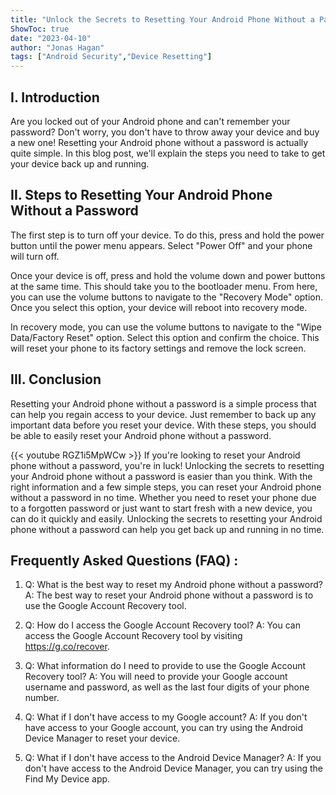 ```yaml
---
title: "Unlock the Secrets to Resetting Your Android Phone Without a Password!"
ShowToc: true 
date: "2023-04-10"
author: "Jonas Hagan" 
tags: ["Android Security","Device Resetting"]
---
```

## I. Introduction

Are you locked out of your Android phone and can't remember your password? Don't worry, you don't have to throw away your device and buy a new one! Resetting your Android phone without a password is actually quite simple. In this blog post, we'll explain the steps you need to take to get your device back up and running. 

## II. Steps to Resetting Your Android Phone Without a Password

The first step is to turn off your device. To do this, press and hold the power button until the power menu appears. Select "Power Off" and your phone will turn off.

Once your device is off, press and hold the volume down and power buttons at the same time. This should take you to the bootloader menu. From here, you can use the volume buttons to navigate to the "Recovery Mode" option. Once you select this option, your device will reboot into recovery mode.

In recovery mode, you can use the volume buttons to navigate to the "Wipe Data/Factory Reset" option. Select this option and confirm the choice. This will reset your phone to its factory settings and remove the lock screen.

## III. Conclusion

Resetting your Android phone without a password is a simple process that can help you regain access to your device. Just remember to back up any important data before you reset your device. With these steps, you should be able to easily reset your Android phone without a password.

{{< youtube RGZ1i5MpWCw >}} 
If you're looking to reset your Android phone without a password, you're in luck! Unlocking the secrets to resetting your Android phone without a password is easier than you think. With the right information and a few simple steps, you can reset your Android phone without a password in no time. Whether you need to reset your phone due to a forgotten password or just want to start fresh with a new device, you can do it quickly and easily. Unlocking the secrets to resetting your Android phone without a password can help you get back up and running in no time.

## Frequently Asked Questions (FAQ) :
1. Q: What is the best way to reset my Android phone without a password? 
A: The best way to reset your Android phone without a password is to use the Google Account Recovery tool.

2. Q: How do I access the Google Account Recovery tool?
A: You can access the Google Account Recovery tool by visiting https://g.co/recover.

3. Q: What information do I need to provide to use the Google Account Recovery tool?
A: You will need to provide your Google account username and password, as well as the last four digits of your phone number.

4. Q: What if I don't have access to my Google account?
A: If you don't have access to your Google account, you can try using the Android Device Manager to reset your device.

5. Q: What if I don't have access to the Android Device Manager?
A: If you don't have access to the Android Device Manager, you can try using the Find My Device app.


